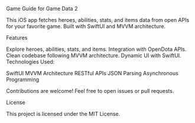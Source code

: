Game Guide for Game Data 2

This iOS app fetches heroes, abilities, stats, and items data from open APIs for your favorite game. Built with SwiftUI and MVVM architecture.

Features

Explore heroes, abilities, stats, and items.
Integration with OpenDota APIs.
Clean codebase following MVVM architecture.
Dynamic UI with SwiftUI.
Technologies Used:

SwiftUI
MVVM Architecture
RESTful APIs
JSON Parsing
Asynchronous Programming

Contributions are welcome! Feel free to open issues or pull requests.

License

This project is licensed under the MIT License.
